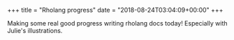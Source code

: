 +++
title = "Rholang progress"
date = "2018-08-24T03:04:09+00:00"
+++

Making some real good progress writing rholang docs today! Especially with Julie's illustrations.
			